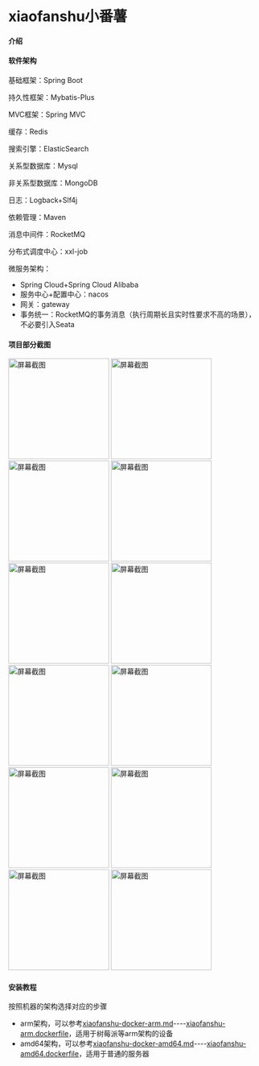 # xiaofanshu小番薯

#### 介绍

#### 软件架构

基础框架：Spring Boot

持久性框架：Mybatis-Plus

MVC框架：Spring MVC

缓存：Redis

搜索引擎：ElasticSearch

关系型数据库：Mysql

非关系型数据库：MongoDB

日志：Logback+Slf4j

依赖管理：Maven

消息中间件：RocketMQ

分布式调度中心：xxl-job

微服务架构：

- Spring Cloud+Spring Cloud Alibaba
- 服务中心+配置中心：nacos
- 网关：gateway
- 事务统一：RocketMQ的事务消息（执行周期长且实时性要求不高的场景），不必要引入Seata

#### 项目部分截图

<img alt="屏幕截图" src="https://gitee.com/123yyh123/xiaofanshu/blob/master/project-screenshot/Screenshot_20240910_165224.png" width="200"/>

<img alt="屏幕截图" src="https://gitee.com/123yyh123/xiaofanshu/blob/master/project-screenshot/%E5%BE%AE%E4%BF%A1%E5%9B%BE%E7%89%87_20240910165649.jpg" width="200"/>

<img alt="屏幕截图" src="https://gitee.com/123yyh123/xiaofanshu/blob/master/project-screenshot/%E5%BE%AE%E4%BF%A1%E5%9B%BE%E7%89%87_20240910165704.jpg" width="200"/>

<img alt="屏幕截图" src="https://gitee.com/123yyh123/xiaofanshu/blob/master/project-screenshot/%E5%BE%AE%E4%BF%A1%E5%9B%BE%E7%89%87_20240910165709.jpg" width="200"/>

<img alt="屏幕截图" src="https://gitee.com/123yyh123/xiaofanshu/blob/master/project-screenshot/%E5%BE%AE%E4%BF%A1%E5%9B%BE%E7%89%87_20240910165714.jpg" width="200"/>

<img alt="屏幕截图" src="https://gitee.com/123yyh123/xiaofanshu/blob/master/project-screenshot/%E5%BE%AE%E4%BF%A1%E5%9B%BE%E7%89%87_20240910165718.jpg" width="200"/>

<img alt="屏幕截图" src="https://gitee.com/123yyh123/xiaofanshu/blob/master/project-screenshot/%E5%BE%AE%E4%BF%A1%E5%9B%BE%E7%89%87_20240910165723.jpg" width="200"/>

<img alt="屏幕截图" src="https://gitee.com/123yyh123/xiaofanshu/blob/master/project-screenshot/%E5%BE%AE%E4%BF%A1%E5%9B%BE%E7%89%87_20240910165728.jpg" width="200"/>

<img alt="屏幕截图" src="https://gitee.com/123yyh123/xiaofanshu/blob/master/project-screenshot/%E5%BE%AE%E4%BF%A1%E5%9B%BE%E7%89%87_20240910165733.jpg" width="200"/>

<img alt="屏幕截图" src="https://gitee.com/123yyh123/xiaofanshu/blob/master/project-screenshot/%E5%BE%AE%E4%BF%A1%E5%9B%BE%E7%89%87_20240910165738.jpg" width="200"/>

<img alt="屏幕截图" src="https://gitee.com/123yyh123/xiaofanshu/blob/master/project-screenshot/%E5%BE%AE%E4%BF%A1%E5%9B%BE%E7%89%87_20240910165743.jpg" width="200"/>

<img alt="屏幕截图" src="https://gitee.com/123yyh123/xiaofanshu/blob/master/project-screenshot/%E5%BE%AE%E4%BF%A1%E5%9B%BE%E7%89%87_20240910165942.jpg" width="200"/>


#### 安装教程
按照机器的架构选择对应的步骤
- arm架构，可以参考[xiaofanshu-docker-arm.md](https://gitee.com/123yyh123/xiaofanshu/blob/master/xiaofanshu-docker-arm.md)----[xiaofanshu-arm.dockerfile](https://gitee.com/123yyh123/xiaofanshu/blob/master/xiaofanshu-arm.dockerfile)，适用于树莓派等arm架构的设备
- amd64架构，可以参考[xiaofanshu-docker-amd64.md](https://gitee.com/123yyh123/xiaofanshu/blob/master/xiaofanshu-docker-amd.md)----[xiaofanshu-amd64.dockerfile](https://gitee.com/123yyh123/xiaofanshu/blob/master/xiaofanshu-amd64.dockerfile)，适用于普通的服务器











